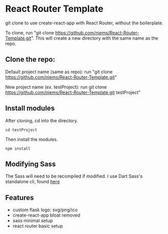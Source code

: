 # React Router Template

git clone to use create-react-app with React Router, without the boilerplate.

To clone, run "git clone https://github.com/niems/React-Router-Template.git".
This will create a new directory with the same name as the repo.

## Clone the repo:

Default project name (same as repo): run "git clone https://github.com/niems/React-Router-Template.git"

New project name (ex. testProject): run git clone https://github.com/niems/React-Router-Template.git testProject"

## Install modules

After cloning, cd into the directory.

```
cd testProject
```

Then install the modules.

```
npm install
```

## Modifying Sass

The Sass will need to be recompiled if modified. I use Dart Sass's standalone cli, found [here](https://sass-lang.com/dart-sass)

## Features

- custom flask logo: svg/png/ico
- create-react-app bloat removed
- sass minimal setup
- react router basic setup
